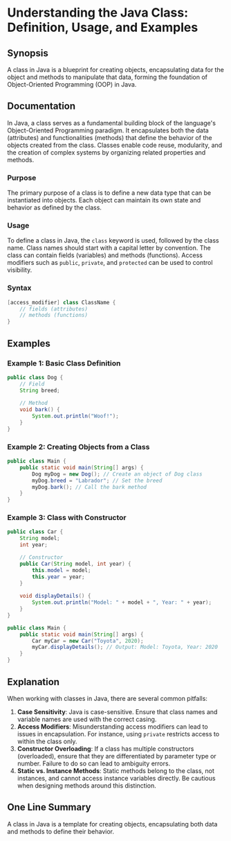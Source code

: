 <!--
Meta Description: # Understanding the Java Class: Definition, Usage, and Examples ## Synopsis A class in Java is a blueprint for creating objects, encapsulating data fo...
Meta Keywords: class, java, methods, public, model
-->

# Understanding the Java Class: Definition, Usage, and Examples

## Synopsis
A class in Java is a blueprint for creating objects, encapsulating data for the object and methods to manipulate that data, forming the foundation of Object-Oriented Programming (OOP) in Java.

## Documentation
In Java, a class serves as a fundamental building block of the language's Object-Oriented Programming paradigm. It encapsulates both the data (attributes) and functionalities (methods) that define the behavior of the objects created from the class. Classes enable code reuse, modularity, and the creation of complex systems by organizing related properties and methods.

### Purpose
The primary purpose of a class is to define a new data type that can be instantiated into objects. Each object can maintain its own state and behavior as defined by the class.

### Usage
To define a class in Java, the `class` keyword is used, followed by the class name. Class names should start with a capital letter by convention. The class can contain fields (variables) and methods (functions). Access modifiers such as `public`, `private`, and `protected` can be used to control visibility.

### Syntax
```java
[access_modifier] class ClassName {
    // fields (attributes)
    // methods (functions)
}
```

## Examples
### Example 1: Basic Class Definition
```java
public class Dog {
    // Field
    String breed;
    
    // Method
    void bark() {
        System.out.println("Woof!");
    }
}
```

### Example 2: Creating Objects from a Class
```java
public class Main {
    public static void main(String[] args) {
        Dog myDog = new Dog(); // Create an object of Dog class
        myDog.breed = "Labrador"; // Set the breed
        myDog.bark(); // Call the bark method
    }
}
```

### Example 3: Class with Constructor
```java
public class Car {
    String model;
    int year;

    // Constructor
    public Car(String model, int year) {
        this.model = model;
        this.year = year;
    }
    
    void displayDetails() {
        System.out.println("Model: " + model + ", Year: " + year);
    }
}

public class Main {
    public static void main(String[] args) {
        Car myCar = new Car("Toyota", 2020);
        myCar.displayDetails(); // Output: Model: Toyota, Year: 2020
    }
}
```

## Explanation
When working with classes in Java, there are several common pitfalls:

1. **Case Sensitivity**: Java is case-sensitive. Ensure that class names and variable names are used with the correct casing.
2. **Access Modifiers**: Misunderstanding access modifiers can lead to issues in encapsulation. For instance, using `private` restricts access to within the class only.
3. **Constructor Overloading**: If a class has multiple constructors (overloaded), ensure that they are differentiated by parameter type or number. Failure to do so can lead to ambiguity errors.
4. **Static vs. Instance Methods**: Static methods belong to the class, not instances, and cannot access instance variables directly. Be cautious when designing methods around this distinction.

## One Line Summary
A class in Java is a template for creating objects, encapsulating both data and methods to define their behavior.